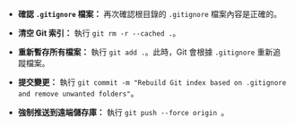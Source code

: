 - __確認 `.gitignore` 檔案：__ 再次確認根目錄的 `.gitignore` 檔案內容是正確的。

- __清空 Git 索引：__ 執行 `git rm -r --cached .`。

- __重新暫存所有檔案：__ 執行 `git add .`。此時，Git 會根據 `.gitignore` 重新追蹤檔案。

- __提交變更：__ 執行 `git commit -m "Rebuild Git index based on .gitignore and remove unwanted folders"`。

- __強制推送到遠端儲存庫：__ 執行 `git push --force origin `。

